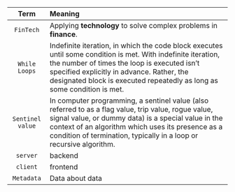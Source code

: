 | Term | Meaning |
|:---:|:---|
| `FinTech` | Applying **technology** to solve complex problems in **finance**.|
| `While Loops` | Indefinite iteration, in which the code block executes until some condition is met. With indefinite iteration, the number of times the loop is executed isn’t specified explicitly in advance. Rather, the designated block is executed repeatedly as long as some condition is met. |
| `Sentinel value` | In computer programming, a sentinel value (also referred to as a flag value, trip value, rogue value, signal value, or dummy data) is a special value in the context of an algorithm which uses its presence as a condition of termination, typically in a loop or recursive algorithm. |
| `server` | backend |
| `client` | frontend |
| `Metadata` | Data about data |

